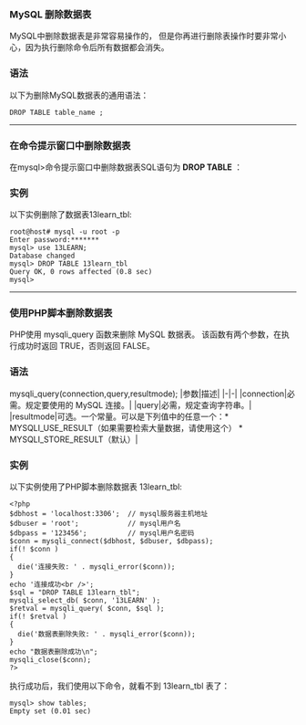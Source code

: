 ### MySQL 删除数据表
MySQL中删除数据表是非常容易操作的， 但是你再进行删除表操作时要非常小心，因为执行删除命令后所有数据都会消失。
### 语法
以下为删除MySQL数据表的通用语法：
```other
DROP TABLE table_name ;
```

---

### 在命令提示窗口中删除数据表
在mysql>命令提示窗口中删除数据表SQL语句为 **DROP TABLE** ：
### 实例
以下实例删除了数据表13learn_tbl:
```other
root@host# mysql -u root -p
Enter password:*******
mysql> use 13LEARN;
Database changed
mysql> DROP TABLE 13learn_tbl
Query OK, 0 rows affected (0.8 sec)
mysql>
```

---

### 使用PHP脚本删除数据表
PHP使用 mysqli_query 函数来删除 MySQL 数据表。
该函数有两个参数，在执行成功时返回 TRUE，否则返回 FALSE。
### 语法
mysqli_query(connection,query,resultmode);
|参数|描述|
|-|-|
|connection|必需。规定要使用的 MySQL 连接。|
|query|必需，规定查询字符串。|
|resultmode|可选。一个常量。可以是下列值中的任意一个：*  MYSQLI_USE_RESULT（如果需要检索大量数据，请使用这个）  *  MYSQLI_STORE_RESULT（默认）|

### 实例
以下实例使用了PHP脚本删除数据表 13learn_tbl:
```other
<?php
$dbhost = 'localhost:3306';  // mysql服务器主机地址
$dbuser = 'root';            // mysql用户名
$dbpass = '123456';          // mysql用户名密码
$conn = mysqli_connect($dbhost, $dbuser, $dbpass);
if(! $conn )
{
  die('连接失败: ' . mysqli_error($conn));
}
echo '连接成功<br />';
$sql = "DROP TABLE 13learn_tbl";
mysqli_select_db( $conn, '13LEARN' );
$retval = mysqli_query( $conn, $sql );
if(! $retval )
{
  die('数据表删除失败: ' . mysqli_error($conn));
}
echo "数据表删除成功\n";
mysqli_close($conn);
?>
```
执行成功后，我们使用以下命令，就看不到 13learn_tbl 表了：
```other
mysql> show tables;
Empty set (0.01 sec)
```


